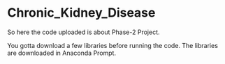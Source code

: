 # Chronic_Kidney_Disease

So here the code uploaded is about Phase-2 Project.

You gotta download a few libraries before running the code. The libraries are downloaded in Anaconda Prompt.
